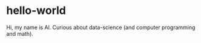 hello-world
===========

Hi, my name is Al.
Curious about data-science (and computer programming and math).
